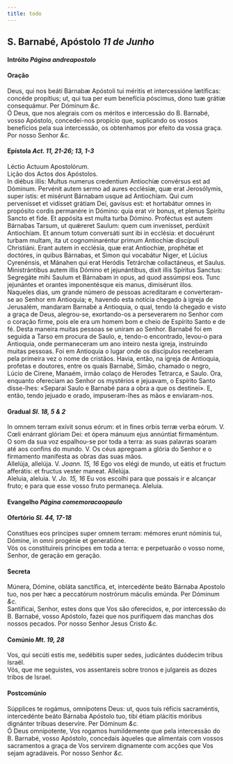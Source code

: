 ```yaml
---
title: todo
---
```

<h2 class="text-center">S. Barnabé, Apóstolo <em>11 de Junho</em></h2>

<h4 class="text-center">Intróito <em>Página andreapostolo</em></h4>

<h4 class="text-center">Oração</h4>
<div class="container-fluid">
<div class="row">
<div class="dropcap text-justify">
Deus, qui nos beáti Bárnabæ Apóstoli tui méritis et intercessióne lætíficas: concéde propítius; ut, qui tua per eum benefícia póscimus, dono tuæ grátiæ consequámur. Per Dóminum <em>&c.</em>
</div>
<div class="dropcap text-justify">
Ó Deus, que nos alegrais com os méritos e intercessão do B. Barnabé, vosso Apóstolo, concedei-nos propício que, suplicando os vossos benefícios pela sua intercessão, os obtenhamos por efeito da vossa graça. Por nosso Senhor <em>&c.</em>
</div>
</div>
</div>

<h4 class="text-center">Epístola <em>Act. 11, 21-26; 13, 1-3</em></h4>
<div class="container-fluid">
<div class="row">
<div class="text-justify">
Léctio Actuum Apostolórum.
</div>
<div class="text-justify">
Lição dos Actos dos Apóstolos.
</div>
<div class="dropcap text-justify">
In diébus illis: Multus numerus credentium Antiochíæ convérsus est ad Dóminum. Pervénit autem sermo ad aures ecclésiæ, quæ erat Jerosólymis, super istis: et misérunt Bárnabam usque ad Antiochíam. Qui cum pervenísset et vidísset grátiam Dei, gavísus est: et hortabátur omnes in propósito cordis permanére in Dómino: quia erat vir bonus, et plenus Spiritu Sancto et fide. Et appósita est multa turba Dómino. Proféctus est autem Bárnabas Tarsum, ut quǽreret Saulum: quem cum invenísset, perdúxit Antiochíam. Et annum totum conversáti sunt ibi in ecclésia: et docuérunt turbam multam, ita ut cognominaréntur primum Antiochíæ discípuli Christiáni. Erant autem in ecclésia, quæ erat Antiochíæ, prophétæ et doctóres, in quibus Bárnabas, et Simon qui vocabátur Niger, et Lúcius Cyrenénsis, et Mánahen qui erat Heródis Tetrárchæ collactáneus, et Saulus. Ministrántibus autem illis Dómino et jejunántibus, dixit illis Spíritus Sanctus: Segregáte mihi Saulum et Bárnabam in opus, ad quod assúmpsi eos. Tunc jejunántes et orantes imponentésque eis manus, dimisérunt illos.
</div>
<div class="dropcap text-justify">
Naqueles dias, um grande número de pessoas acreditaram e converteram-se ao Senhor em Antioquia; e, havendo esta notícia chegado à igreja de Jerusalém, mandaram Barnabé a Antioquia, o qual, tendo lá chegado e visto a graça de Deus, alegrou-se, exortando-os a perseverarem no Senhor com o coração firme, pois ele era um homem bom e cheio de Espírito Santo e de fé. Desta maneira muitas pessoas se uniram ao Senhor. Barnabé foi em seguida a Tarso em procura de Saulo, e, tendo-o encontrado, levou-o para Antioquia, onde permaneceram um ano inteiro nesta igreja, instruindo muitas pessoas. Foi em Antioquia o lugar onde os discípulos receberam pela primeira vez o nome de cristãos. Havia, então, na igreja de Antioquia, profetas e doutores, entre os quais Barnabé, Simão, chamado o negro, Lúcio de Cirene, Manaém, irmão colaço de Herodes Tetrarca, e Saulo. Ora, enquanto ofereciam ao Senhor os mystérios e jejuavam, o Espírito Santo disse-lhes: «Separai Saulo e Barnabé para a obra a que os destinei». E, então, tendo jejuado e orado, impuseram-lhes as mãos e enviaram-nos.
</div>
</div>
</div>

<h4 class="text-center">Gradual <em>Sl. 18, 5 & 2</em></h4>
<div class="container-fluid">
<div class="row">
<div class="dropcap text-justify">
In omnem terram exívit sonus eórum: et in fines orbis terræ verba eórum. V. Cœli enárrant glóriam Dei: et ópera mánuum ejus annúntiat firmaméntum.
</div>
<div class="dropcap text-justify">
O som da sua voz espalhou-se por toda a terra: as suas palavras soaram até aos confins do mundo. V. Os céus apregoam a glória do Senhor e o firmamento manifesta as obras das suas mãos.
</div>
<div class="text-justify">
Allelúja, allelúja. V. <em>Joann. 15, 16</em> Ego vos elégi de mundo, ut eátis et fructum afferátis: et fructus vester maneat. Allelúja.
</div>
<div class="text-justify">
Aleluia, aleluia. V. <em>Jo. 15, 16</em> Eu vos escolhi para que possais ir e alcançar fruto; e para que esse vosso fruto permaneça. Aleluia.
</div>
</div>
</div>

<h4 class="text-center">Evangelho <em>Página comemoracaopaulo</em></h4>

<h4 class="text-center">Ofertório <em>Sl. 44, 17-18</em></h4>
<div class="container-fluid">
<div class="row">
<div class="dropcap text-justify">
Constítues eos príncipes super omnem terram: mémores erunt nóminis tui, Dómine, in omni progénie et generatióne.
</div>
<div class="dropcap text-justify">
Vós os constituireis príncipes em toda a terra: e perpetuarão o vosso nome, Senhor, de geração em geração.
</div>
</div>
</div>

<h4 class="text-center">Secreta</h4>
<div class="container-fluid">
<div class="row">
<div class="dropcap text-justify">
Múnera, Dómine, obláta sanctífica, et, intercedénte beáto Bárnaba Apostolo tuo, nos per hæc a peccatórum nostrórum máculis emúnda. Per Dóminum <em>&c.</em>
</div>
<div class="dropcap text-justify">
Santificai, Senhor, estes dons que Vos são oferecidos, e, por intercessão do B. Barnabé, vosso Apóstolo, fazei que nos purifiquem das manchas dos nossos pecados. Por nosso Senhor Jesus Cristo <em>&c.</em>
</div>
</div>
</div>

<h4 class="text-center">Comúnio <em>Mt. 19, 28</em></h4>
<div class="container-fluid">
<div class="row">
<div class="dropcap text-justify">
Vos, qui secúti estis me, sedébitis super sedes, judicántes duódecim tribus Israël.
</div>
<div class="dropcap text-justify">
Vós, que me seguistes, vos assentareis sobre tronos e julgareis as dozes tribos de Israel.
</div>
</div>
</div>

<h4 class="text-center">Postcomúnio</h4>
<div class="container-fluid">
<div class="row">
<div class="dropcap text-justify">
Súpplices te rogámus, omnípotens Deus: ut, quos tuis réficis sacraméntis, intercedénte beáto Bárnaba Apóstolo tuo, tibi étiam plácitis móribus dignánter tríbuas deservíre. Per Dóminum <em>&c.</em>
</div>
<div class="dropcap text-justify">
Ó Deus omnipotente, Vos rogamos humildemente que pela intercessão do B. Barnabé, vosso Apóstolo, concedais àqueles que alimentais com vossos sacramentos a graça de Vos servirem dignamente com acções que Vos sejam agradáveis. Por nosso Senhor <em>&c.</em>
</div>
</div>
</div>

